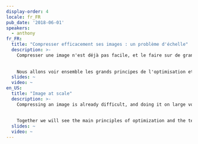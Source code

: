 ```yaml
---
display-order: 4
locale: fr_FR
pub_date: '2018-06-01'
speakers:
  - anthony
fr_FR:
  title: "Compresser efficacement ses images : un problème d'échelle"
  description: >-
    Compresser une image n'est déjà pas facile, et le faire sur de grands volumes et à moindre coût est un challenge.
    
    
    Nous allons voir ensemble les grands principes de l'optimisation et les techniques qui en découlent : redimensionnement en fonction du contenu, compression selon la qualité perçue, comment choisir une image en fonction de la capacité de l'écran, du support navigateur et même de la qualité de la connexion du navigateur. Enfin nous verrons comment appliquer ces techniques à l'échelle de services comme Akamai et Cloudinary grâce à notre expérience du sujet chez Fasterize.
  slides: ~
  video: ~
en_US:
  title: "Image at scale"
  description: >-
    Compressing an image is already difficult, and doing it on large volumes and at a lower cost is a real challenge.
    
    
    Together we will see the main principles of optimization and the techniques that result from it: resizing according to content, compression according to perceived quality, how to choose an image according to the capacity of the screen, the browser support and even the quality of the browser connection. Finally, we will see how to apply these techniques to large-scale services such as Akamai and Cloudinary based on our experience with this topic at Fasterize.
  slides: ~
  video: ~
---
```

